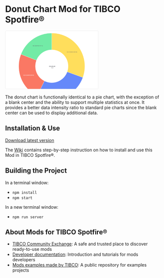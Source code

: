 # Donut Chart Mod for TIBCO Spotfire®

<img src="assets/donut.png" width="60%"/>

The donut chart is functionally identical to a pie chart, with the exception of a blank center and the ability to support multiple statistics at once. It provides a better data intensity ratio to standard pie charts since the blank center can be used to display additional data.

## Installation & Use

[Download latest version](https://github.com/TIBCOSoftware/spotfire-mod-donut/releases)

The [Wiki](https://github.com/TIBCOSoftware/spotfire-mod-donut/wiki) contains step-by-step instruction on how to install and use this Mod in TIBCO Spotfire®.

## Building the Project

In a terminal window:
- `npm install`
- `npm start`

In a new terminal window:
- `npm run server`

## About Mods for TIBCO Spotfire®
-   [TIBCO Community Exchange](https://community.tibco.com/s/global-search/%40uri#q=mod%20for%20tibco%20spotfire&t=Exchange&sort=date%20descending): A safe and trusted place to discover ready-to-use mods
-   [Developer documentation](https://tibcosoftware.github.io/spotfire-mods/docs/): Introduction and tutorials for mods developers
-   [Mods examples made by TIBCO](https://github.com/TIBCOSoftware/spotfire-mods/releases/latest): A public repository for examples projects

